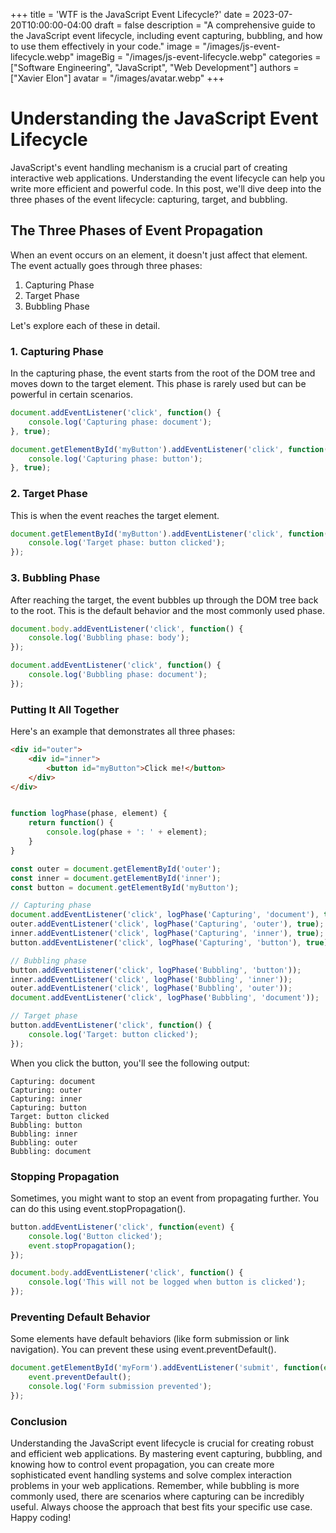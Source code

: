 +++
title = 'WTF is the JavaScript Event Lifecycle?'
date = 2023-07-20T10:00:00-04:00
draft = false
description = "A comprehensive guide to the JavaScript event lifecycle, including event capturing, bubbling, and how to use them effectively in your code."
image = "/images/js-event-lifecycle.webp"
imageBig = "/images/js-event-lifecycle.webp"
categories = ["Software Engineering", "JavaScript", "Web Development"]
authors = ["Xavier Elon"]
avatar = "/images/avatar.webp"
+++

# Understanding the JavaScript Event Lifecycle

JavaScript's event handling mechanism is a crucial part of creating interactive web applications. Understanding the event lifecycle can help you write more efficient and powerful code. In this post, we'll dive deep into the three phases of the event lifecycle: capturing, target, and bubbling.

## The Three Phases of Event Propagation

When an event occurs on an element, it doesn't just affect that element. The event actually goes through three phases:

1. Capturing Phase
2. Target Phase
3. Bubbling Phase

Let's explore each of these in detail.

### 1. **Capturing Phase**

In the capturing phase, the event starts from the root of the DOM tree and moves down to the target element. This phase is rarely used but can be powerful in certain scenarios.

```javascript
document.addEventListener('click', function() {
    console.log('Capturing phase: document');
}, true);

document.getElementById('myButton').addEventListener('click', function() {
    console.log('Capturing phase: button');
}, true);
```

### 2. **Target Phase**

This is when the event reaches the target element.

```javascript
document.getElementById('myButton').addEventListener('click', function() {
    console.log('Target phase: button clicked');
});
```

### 3. **Bubbling Phase**

After reaching the target, the event bubbles up through the DOM tree back to the root. This is the default behavior and the most commonly used phase.

```javascript
document.body.addEventListener('click', function() {
    console.log('Bubbling phase: body');
});

document.addEventListener('click', function() {
    console.log('Bubbling phase: document');
});
```

### **Putting It All Together**
Here's an example that demonstrates all three phases:

```html
<div id="outer">
    <div id="inner">
        <button id="myButton">Click me!</button>
    </div>
</div>
```

```javascript

function logPhase(phase, element) {
    return function() {
        console.log(phase + ': ' + element);
    }
}

const outer = document.getElementById('outer');
const inner = document.getElementById('inner');
const button = document.getElementById('myButton');

// Capturing phase
document.addEventListener('click', logPhase('Capturing', 'document'), true);
outer.addEventListener('click', logPhase('Capturing', 'outer'), true);
inner.addEventListener('click', logPhase('Capturing', 'inner'), true);
button.addEventListener('click', logPhase('Capturing', 'button'), true);

// Bubbling phase
button.addEventListener('click', logPhase('Bubbling', 'button'));
inner.addEventListener('click', logPhase('Bubbling', 'inner'));
outer.addEventListener('click', logPhase('Bubbling', 'outer'));
document.addEventListener('click', logPhase('Bubbling', 'document'));

// Target phase
button.addEventListener('click', function() {
    console.log('Target: button clicked');
});
```

When you click the button, you'll see the following output:

```
Capturing: document
Capturing: outer
Capturing: inner
Capturing: button
Target: button clicked
Bubbling: button
Bubbling: inner
Bubbling: outer
Bubbling: document
```

### **Stopping Propagation**

Sometimes, you might want to stop an event from propagating further. You can do this using event.stopPropagation().

```javascript
button.addEventListener('click', function(event) {
    console.log('Button clicked');
    event.stopPropagation();
});

document.body.addEventListener('click', function() {
    console.log('This will not be logged when button is clicked');
});
```

### **Preventing Default Behavior**
Some elements have default behaviors (like form submission or link navigation). You can prevent these using event.preventDefault().

```javascript
document.getElementById('myForm').addEventListener('submit', function(event) {
    event.preventDefault();
    console.log('Form submission prevented');
});
```

### **Conclusion**

Understanding the JavaScript event lifecycle is crucial for creating robust and efficient web applications. By mastering event capturing, bubbling, and knowing how to control event propagation, you can create more sophisticated event handling systems and solve complex interaction problems in your web applications.
Remember, while bubbling is more commonly used, there are scenarios where capturing can be incredibly useful. Always choose the approach that best fits your specific use case.
Happy coding!